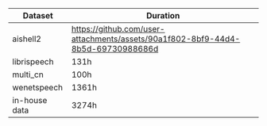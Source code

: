 | Dataset          | Duration          |
|---------------|---------------|
| aishell2 |    https://github.com/user-attachments/assets/90a1f802-8bf9-44d4-8b5d-69730988686d       |
| librispeech | 131h      |
| multi_cn | 100h          |
| wenetspeech  | 1361h     |
| in-house data | 3274h  |
